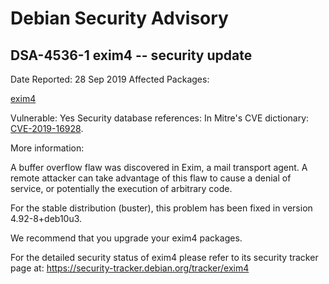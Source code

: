 
Debian Security Advisory
========================


DSA-4536-1 exim4 -- security update
-----------------------------------



Date Reported:
28 Sep 2019
Affected Packages:

[exim4](https://packages.debian.org/src:exim4)

Vulnerable:
Yes
Security database references:
In Mitre's CVE dictionary: [CVE-2019-16928](https://security-tracker.debian.org/tracker/CVE-2019-16928).  

More information:

A buffer overflow flaw was discovered in Exim, a mail transport agent. A
remote attacker can take advantage of this flaw to cause a denial of
service, or potentially the execution of arbitrary code.


For the stable distribution (buster), this problem has been fixed in
version 4.92-8+deb10u3.


We recommend that you upgrade your exim4 packages.


For the detailed security status of exim4 please refer to its security
tracker page at:
<https://security-tracker.debian.org/tracker/exim4>





